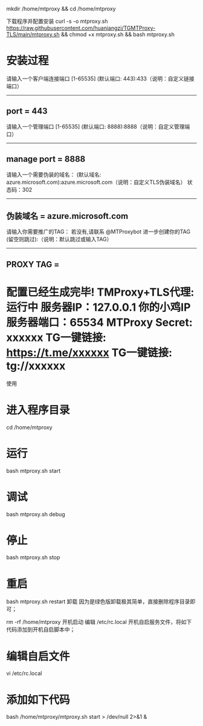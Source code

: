 mkdir /home/mtproxy && cd /home/mtproxy

下载程序并配置安装
curl -s -o mtproxy.sh https://raw.githubusercontent.com/huaniangzi/TGMTProxy-TLS/main/mtproxy.sh && chmod +x mtproxy.sh && bash mtproxy.sh


安装过程
=========================================
请输入一个客户端连接端口 [1-65535]
(默认端口: 443):433（说明：自定义链接端口）

---------------------------
port = 443
---------------------------

请输入一个管理端口 [1-65535]
(默认端口: 8888):8888（说明：自定义管理端口）

---------------------------
manage port = 8888
---------------------------

请输入一个需要伪装的域名：
(默认域名: azure.microsoft.com):azure.microsoft.com（说明：自定义TLS伪装域名）
状态码：302

---------------------------
伪装域名 = azure.microsoft.com
---------------------------

请输入你需要推广的TAG：
若没有,请联系 @MTProxybot 进一步创建你的TAG
(留空则跳过):（说明：默认跳过或输入TAG）

---------------------------
PROXY TAG = 
---------------------------

配置已经生成完毕!
TMProxy+TLS代理: 运行中
服务器IP：127.0.0.1  你的小鸡IP
服务器端口：65534
MTProxy Secret:  xxxxxx
TG一键链接: https://t.me/xxxxxx
TG一键链接: tg://xxxxxx
=========================================
使用
# 进入程序目录
cd /home/mtproxy

# 运行
bash mtproxy.sh start

# 调试
bash mtproxy.sh debug

# 停止
bash mtproxy.sh stop

# 重启
bash mtproxy.sh restart
卸载
因为是绿色版卸载极其简单，直接删除程序目录即可；

rm -rf /home/mtproxy
开机启动
编辑 /etc/rc.local 开机自启服务文件，将如下代码添加到开机自启脚本中；

# 编辑自启文件
vi /etc/rc.local

# 添加如下代码
bash /home/mtproxy/mtproxy.sh start > /dev/null 2>&1 &
